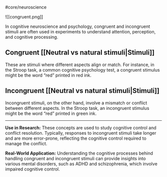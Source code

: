 #core/neuroscience

![[congruent.png]]

In cognitive neuroscience and psychology, congruent and incongruent stimuli are often used in experiments to understand attention, perception, and cognitive processing.

## Congruent [[Neutral vs natural stimuli|Stimuli]]

These are stimuli where different aspects align or match. For instance, in the Stroop task, a common cognitive psychology test, a congruent stimulus might be the word “red” printed in red ink.

## Incongruent [[Neutral vs natural stimuli|Stimuli]]

Incongruent stimuli, on the other hand, involve a mismatch or conflict between different aspects. In the Stroop task, an incongruent stimulus might be the word “red” printed in green ink.

---

**Use in Research:**
These concepts are used to study cognitive control and conflict resolution. Typically, responses to incongruent stimuli take longer and are more error-prone, reflecting the cognitive control required to manage the conflict.

**Real-World Application:**
Understanding the cognitive processes behind handling congruent and incongruent stimuli can provide insights into various mental disorders, such as ADHD and schizophrenia, which involve impaired cognitive control.
